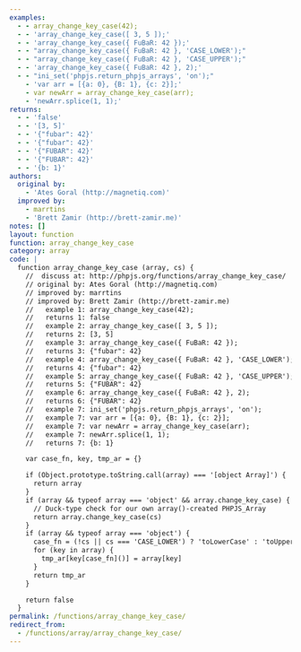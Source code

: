 ```yaml
---
examples:
  - - array_change_key_case(42);
  - - 'array_change_key_case([ 3, 5 ]);'
  - - 'array_change_key_case({ FuBaR: 42 });'
  - - "array_change_key_case({ FuBaR: 42 }, 'CASE_LOWER');"
  - - "array_change_key_case({ FuBaR: 42 }, 'CASE_UPPER');"
  - - 'array_change_key_case({ FuBaR: 42 }, 2);'
  - - "ini_set('phpjs.return_phpjs_arrays', 'on');"
    - 'var arr = [{a: 0}, {B: 1}, {c: 2}];'
    - var newArr = array_change_key_case(arr);
    - 'newArr.splice(1, 1);'
returns:
  - - 'false'
  - - '[3, 5]'
  - - '{"fubar": 42}'
  - - '{"fubar": 42}'
  - - '{"FUBAR": 42}'
  - - '{"FUBAR": 42}'
  - - '{b: 1}'
authors:
  original by:
    - 'Ates Goral (http://magnetiq.com)'
  improved by:
    - marrtins
    - 'Brett Zamir (http://brett-zamir.me)'
notes: []
layout: function
function: array_change_key_case
category: array
code: |
  function array_change_key_case (array, cs) {
    //  discuss at: http://phpjs.org/functions/array_change_key_case/
    // original by: Ates Goral (http://magnetiq.com)
    // improved by: marrtins
    // improved by: Brett Zamir (http://brett-zamir.me)
    //   example 1: array_change_key_case(42);
    //   returns 1: false
    //   example 2: array_change_key_case([ 3, 5 ]);
    //   returns 2: [3, 5]
    //   example 3: array_change_key_case({ FuBaR: 42 });
    //   returns 3: {"fubar": 42}
    //   example 4: array_change_key_case({ FuBaR: 42 }, 'CASE_LOWER');
    //   returns 4: {"fubar": 42}
    //   example 5: array_change_key_case({ FuBaR: 42 }, 'CASE_UPPER');
    //   returns 5: {"FUBAR": 42}
    //   example 6: array_change_key_case({ FuBaR: 42 }, 2);
    //   returns 6: {"FUBAR": 42}
    //   example 7: ini_set('phpjs.return_phpjs_arrays', 'on');
    //   example 7: var arr = [{a: 0}, {B: 1}, {c: 2}];
    //   example 7: var newArr = array_change_key_case(arr);
    //   example 7: newArr.splice(1, 1);
    //   returns 7: {b: 1}

    var case_fn, key, tmp_ar = {}

    if (Object.prototype.toString.call(array) === '[object Array]') {
      return array
    }
    if (array && typeof array === 'object' && array.change_key_case) {
      // Duck-type check for our own array()-created PHPJS_Array
      return array.change_key_case(cs)
    }
    if (array && typeof array === 'object') {
      case_fn = (!cs || cs === 'CASE_LOWER') ? 'toLowerCase' : 'toUpperCase'
      for (key in array) {
        tmp_ar[key[case_fn]()] = array[key]
      }
      return tmp_ar
    }

    return false
  }
permalink: /functions/array_change_key_case/
redirect_from:
  - /functions/array/array_change_key_case/
---
```


<!-- WARNING! This file is auto generated by `npm run web:inject`, do not edit by hand -->
